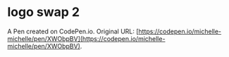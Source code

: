 # logo swap 2 

A Pen created on CodePen.io. Original URL: [https://codepen.io/michelle-michelle/pen/XWObpBV](https://codepen.io/michelle-michelle/pen/XWObpBV).

